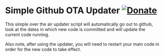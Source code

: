# Simple Github OTA Updater [![Donate](https://img.shields.io/badge/Donate-PayPal-green.svg)](https://www.paypal.com/cgi-bin/webscr?cmd=_donations&business=TZJP4R4BUD6JA&currency_code=USD&source=url)

This simple over the air updater script will automatically go out to github, look at the dates in which new code is committed and will update the current code running. 

Also note, after using the updater, you will need to restart your main code in order for the new code to take effect.
